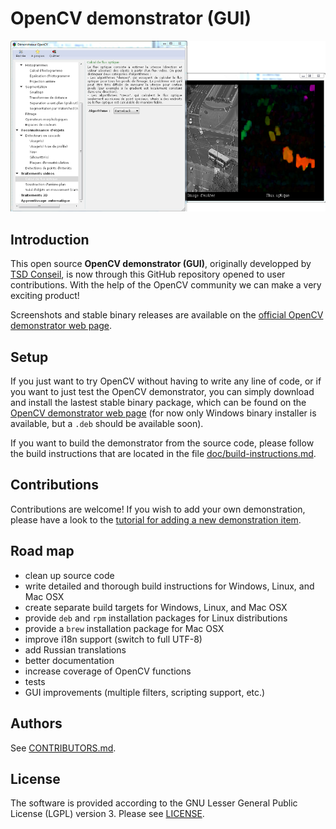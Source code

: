 # OpenCV demonstrator (GUI)

![OpenCV demonstrator (GUI)](screenshots/screenshot-opencv-demonstrator.png "OpenCV demonstrator (GUI)")


## Introduction

This open source **OpenCV demonstrator (GUI)**, originally developped by
[TSD Conseil](http://www.tsdconseil.fr), is now through this GitHub
repository opened to user contributions. With the help of the OpenCV
community we can make a very exciting product!

Screenshots and stable binary releases are available on the
[official OpenCV demonstrator web page](http://www.tsdconseil.fr/log/opencv/demo/index-en.html).


## Setup

If you just want to try OpenCV without having to write any line of code, or if
you want to just test the OpenCV demonstrator, you can simply download and
install the lastest stable binary package, which can be found on the
[OpenCV demonstrator web page](http://www.tsdconseil.fr/log/opencv/demo/index-en.html)
(for now only Windows binary installer is available, but a `.deb` should be
available soon).

If you want to build the demonstrator from the source code, please follow the
build instructions that are located in the file
[doc/build-instructions.md](doc/build-instructions.md).


## Contributions

Contributions are welcome! If you wish to add your own demonstration, please
have a look to the
[tutorial for adding a new demonstration item](doc/tutorial-new-demo.md).


## Road map

- clean up source code
- write detailed and thorough build instructions for Windows, Linux, and Mac OSX
- create separate build targets for Windows, Linux, and Mac OSX
- provide `deb` and `rpm` installation packages for Linux distributions
- provide a `brew` installation package for Mac OSX
- improve i18n support (switch to full UTF-8)
- add Russian translations
- better documentation
- increase coverage of OpenCV functions
- tests
- GUI improvements (multiple filters, scripting support, etc.)


## Authors

See [CONTRIBUTORS.md](CONTRIBUTORS.md).


## License

The software is provided according to the GNU Lesser General Public License
(LGPL) version 3. Please see [LICENSE](LICENSE).

